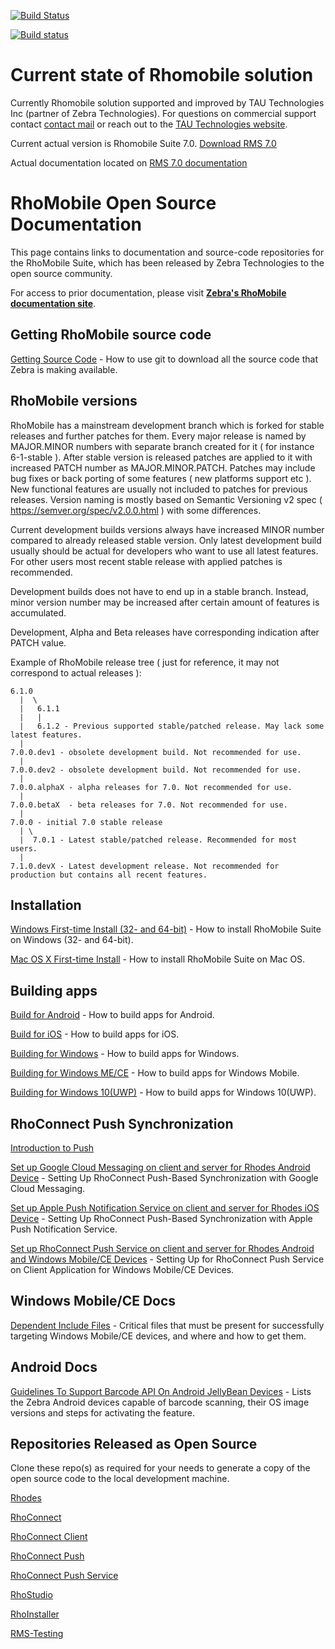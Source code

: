 [![Build Status](https://travis-ci.org/rhomobile/rhodes.svg?branch=master)](https://travis-ci.org/rhomobile/rhodes)

[![Build status](https://ci.appveyor.com/api/projects/status/4c1uqndnfau9c8hq/branch/master?svg=true)](https://ci.appveyor.com/project/alex-epifanoff/rhodes/branch/master)

# Current state of Rhomobile solution

Currently Rhomobile solution supported and improved by TAU Technologies Inc (partner of Zebra Technologies).
For questions on commercial support contact [contact mail](mailto:info@tau-platform.com) or reach out to the [TAU Technologies website](http://tau-platform.com).

Current actual version is Rhomobile Suite 7.0. [Download RMS 7.0](http://tau-platform.com/developers/downloads/)

Actual documentation located on [RMS 7.0 documentation](http://docs.tau-platform.com/en/7.0/home)


# RhoMobile Open Source Documentation

This page contains links to documentation and source-code repositories for the RhoMobile Suite, which has been released by Zebra Technologies to the open source community.

For access to prior documentation, please visit **[Zebra's RhoMobile documentation site](http://docs.rhomobile.com/en/5.4/guide/welcome)**.


## Getting RhoMobile source code

[Getting Source Code](https://github.com/rhomobile/rhodes/blob/master/doc/oss/getting_source_code.md) - How to use git to download all the source code that Zebra is making available.

## RhoMobile versions

RhoMobile has a mainstream development branch which is forked for stable releases and further patches for them.
Every major release is named by MAJOR.MINOR numbers with separate branch created for it ( for instance 6-1-stable ).
After stable version is released patches are applied to it with increased PATCH number as MAJOR.MINOR.PATCH.
Patches may include bug fixes or back porting of some features ( new platforms support etc ). New functional features are usually not included to patches for previous releases.
Version naming is mostly based on Semantic Versioning v2 spec ( https://semver.org/spec/v2.0.0.html ) with some differences.

Current development builds versions always have increased MINOR number compared to already released stable version. Only latest development build usually should be actual for developers who want to use all latest features. For other users most recent stable release with applied patches is recommended.

Development builds does not have to end up in a stable branch. Instead, minor version number may be increased after certain amount of features is accumulated.

Development, Alpha and Beta releases have corresponding indication after PATCH value.

Example of RhoMobile release tree ( just for reference, it may not correspond to actual releases ):

```
6.1.0
  |  \
  |   6.1.1
  |   |
  |   6.1.2 - Previous supported stable/patched release. May lack some latest features.
  |
7.0.0.dev1 - obsolete development build. Not recommended for use.
  |
7.0.0.dev2 - obsolete development build. Not recommended for use.
  |
7.0.0.alphaX - alpha releases for 7.0. Not recommended for use.
  |
7.0.0.betaX  - beta releases for 7.0. Not recommended for use.
  |
7.0.0 - initial 7.0 stable release
  | \
  |  7.0.1 - Latest stable/patched release. Recommended for most users.
  |
7.1.0.devX - Latest development release. Not recommended for production but contains all recent features.
```

## Installation

[Windows First-time Install (32- and 64-bit)](http://docs.tau-platform.com/en/7.0/guide/rhomobile-install#windows-first-time-install-32--and-64-bit) - How to install RhoMobile Suite on Windows (32- and 64-bit).

[Mac OS X First-time Install](http://docs.tau-platform.com/en/7.0/guide/rhomobile-install#mac-os-x-first-time-install) - How to install RhoMobile Suite on Mac OS.

## Building apps

[Build for Android](http://docs.tau-platform.com/en/7.0/guide/build_android) - How to build apps for Android.

[Build for iOS](http://docs.tau-platform.com/en/7.0/guide/build_ios) - How to build apps for iOS.

[Building for Windows](http://docs.tau-platform.com/en/7.0/guide/build_win) - How to build apps for Windows.

[Building for Windows ME/CE](http://docs.tau-platform.com/en/7.0/guide/build_wm) - How to build apps for Windows Mobile.

[Building for Windows 10(UWP)](http://docs.tau-platform.com/en/7.0/guide/build_uwp) - How to build apps for Windows 10(UWP).


## RhoConnect Push Synchronization
[Introduction to Push](http://docs.tau-platform.com/en/7.0/rhoconnect/push)

[Set up Google Cloud Messaging on client and server for Rhodes Android Device](http://docs.tau-platform.com/en/7.0/rhoconnect/push-client-setup-android) - Setting Up RhoConnect Push-Based Synchronization with Google Cloud Messaging.

[Set up Apple Push Notification Service on client and server for Rhodes iOS Device](http://docs.tau-platform.com/en/7.0/rhoconnect/push-client-setup-ios) - Setting Up RhoConnect Push-Based Synchronization with Apple Push Notification Service.

[Set up RhoConnect Push Service on client and server for Rhodes Android and Windows Mobile/CE Devices](http://docs.tau-platform.com/en/7.0/rhoconnect/push-client-setup-rps) - Setting Up for RhoConnect Push Service on Client Application for Windows Mobile/CE Devices.


## Windows Mobile/CE Docs

[Dependent Include Files](https://github.com/rhomobile/rhodes/blob/master/doc/oss/WM_CE_Dependent_Include_Files.md) - Critical files that must be present for successfully targeting Windows Mobile/CE devices, and where and how to get them.


## Android Docs

[Guidelines To Support Barcode API On Android JellyBean Devices](https://github.com/rhomobile/rhodes/blob/master/doc/oss/Barcode_support_doc.md) - Lists the Zebra Android devices capable of barcode scanning, their OS image versions and steps for activating the feature.


## Repositories Released as Open Source

Clone these repo(s) as required for your needs to generate a copy of the open source code to the local development machine.

[Rhodes](https://github.com/rhomobile/rhodes/)

[RhoConnect](https://github.com/rhomobile/rhoconnect/)

[RhoConnect Client](https://github.com/rhomobile/rhoconnect-client/)

[RhoConnect Push](https://github.com/rhomobile/rhoconnect-push)

[RhoConnect Push Service](https://github.com/rhomobile/rhoconnect-push-service)

[RhoStudio](https://github.com/rhomobile/rhostudio/)

[RhoInstaller](https://github.com/rhomobile/rhoinstaller/)

[RMS-Testing](https://github.com/rhomobile/RMS-Testing)
